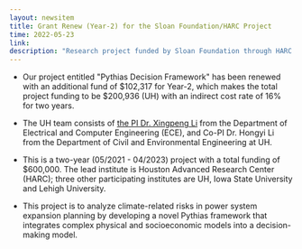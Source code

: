 ```yaml
---
layout: newsitem
title: Grant Renew (Year-2) for the Sloan Foundation/HARC Project
time: 2022-05-23
link: 
description: "Research project funded by Sloan Foundation through HARC is renewed for Year-2 with an additional fund of $102,317."
---
```



* Our project entitled "Pythias Decision Framework" has been renewed with an additional fund of $102,317 for Year-2, which makes the total project funding to be $200,936 (UH) with an indirect cost rate of 16% for two years. 

* The UH team consists of <a href="/people/Xingpeng-Li" class="off">the PI Dr. Xingpeng Li</a> from the Department of Electrical and Computer Engineering (ECE), and Co-PI Dr. Hongyi Li from the Department of Civil and Environmental Engineering at UH.

* This is a two-year (05/2021 - 04/2023) project with a total funding of $600,000. The lead institute is Houston Advanced Research Center (HARC); three other participating institutes are UH, Iowa State University and Lehigh University.

* This project is to analyze climate-related risks in power system expansion planning by developing a novel Pythias framework that integrates complex physical and socioeconomic models into a decision-making model.
